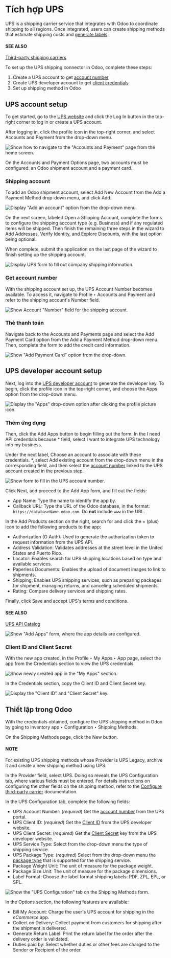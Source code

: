 # Tích hợp UPS

UPS is a shipping carrier service that integrates with Odoo to coordinate shipping to all regions.
Once integrated, users can create shipping methods that estimate shipping costs and [generate
labels](labels.md).

#### SEE ALSO
[Third-party shipping carriers](third_party_shipper.md)

To set up the UPS shipping connector in Odoo, complete these steps:

1. Create a UPS account to get [account number](#inventory-shipping-receiving-ups-account-number)
2. Create UPS developer account to get [client credentials](#inventory-shipping-receiving-ups-client-id)
3. Set up shipping method in Odoo

## UPS account setup

To get started, go to the [UPS website](https://www.ups.com) and click the Log In
button in the top-right corner to log in or create a UPS account.

After logging in, click the profile icon in the top-right corner, and select Accounts and
Payment from the drop-down menu.

![Show how to navigate to the "Accounts and Payment" page from the home screen.](ups_credentials/accounts-payment.png)

On the Accounts and Payment Options page, two accounts must be configured: an Odoo
shipment account and a payment card.

### Shipping account

To add an Odoo shipment account, select Add New Account from the Add a
Payment Method drop-down menu, and click Add.

![Display "Add an account" option from the drop-down menu.](ups_credentials/new-account.png)

On the next screen, labeled Open a Shipping Account, complete the forms to configure the
shipping account type (e.g. Business) and if any regulated items will be shipped. Then
finish the remaining three steps in the wizard to Add Addresses, Verify
Identity, and Explore Discounts, with the last option being optional.

When complete, submit the application on the last page of the wizard to finish setting up the
shipping account.

![Display UPS form to fill out company shipping information.](ups_credentials/shipping-account.png)

<a id="inventory-shipping-receiving-ups-account-number"></a>

### Get account number

With the shipping account set up, the UPS Account Number becomes available. To access
it, navigate to Profile ‣ Accounts and Payment and refer to the shipping
account's Number field.

![Show Account "Number" field for the shipping account.](ups_credentials/account-number.png)

### Thẻ thanh toán

Navigate back to the Accounts and Payments page and select the Add Payment
Card option from the Add a Payment Method drop-down menu. Then, complete the form to
add the credit card information.

![Show "Add Payment Card" option from the drop-down.](ups_credentials/payment-card.png)

## UPS developer account setup

Next, log into the [UPS developer account](http://developer.ups.com/) to generate the developer
key. To begin, click the profile icon in the top-right corner, and choose the Apps
option from the drop-down menu.

![Display the "Apps" drop-down option after clicking the profile picture icon.](ups_credentials/apps.png)

### Thêm ứng dụng

Then, click the Add Apps button to begin filling out the form. In the I need
API credentials because \* field, select I want to integrate UPS technology into my
business.

Under the next label, Choose an account to associate with these credentials. \*, select
Add existing account from the drop-down menu in the corresponding field, and then select
the [account number](#inventory-shipping-receiving-ups-account-number) linked to the UPS
account created in the previous step.

![Show form to fill in the UPS account number.](ups_credentials/developer-account-setup.png)

Click Next, and proceed to the Add App form, and fill out the fields:

- App Name: Type the name to identify the app by.
- Callback URL: Type the URL of the Odoo database, in the format:
  `https://databaseName.odoo.com`. Do **not** include `www` in the URL.

In the Add Products section on the right, search for and click the + (plus)
icon to add the following products to the app:

- Authorization (O Auth): Used to generate the authorization token to request
  information from the UPS API.
- Address Validation: Validates addresses at the street level in the United States and
  Puerto Rico.
- Locator: Enables search for UPS shipping locations based on type and available
  services.
- Paperless Documents: Enables the upload of document images to link to shipments.
- Shipping: Enables UPS shipping services, such as preparing packages for shipment,
  managing returns, and canceling scheduled shipments.
- Rating: Compare delivery services and shipping rates.

Finally, click Save and accept UPS's terms and conditions.

#### SEE ALSO
[UPS API Catalog](https://developer.ups.com/catalog?loc=en_US)

![Show "Add Apps" form, where the app details are configured.](ups_credentials/add-app-development.png)

<a id="inventory-shipping-receiving-ups-client-id"></a>

### Client ID and Client Secret

With the new app created, in the Profile ‣ My Apps ‣ App page, select the app
from the Credentials section to view the UPS credentials.

![Show newly created app in the "My Apps" section.](ups_credentials/my-apps.png)

In the Credentials section, copy the Client ID and Client Secret
key.

![Display the "Client ID" and "Client Secret" key.](ups_credentials/credentials.png)

## Thiết lập trong Odoo

With the credentials obtained, configure the UPS shipping method in Odoo by going to
Inventory app ‣ Configuration ‣ Shipping Methods.

On the Shipping Methods page, click the New button.

#### NOTE
For existing UPS shipping methods whose Provider is UPS Legacy, archive
it and create a new shipping method using UPS.

In the Provider field, select UPS. Doing so reveals the UPS
Configuration tab, where various fields must be entered. For details instructions on configuring
the other fields on the shipping method, refer to the [Configure third-party carrier](third_party_shipper.md) documentation.

In the UPS Configuration tab, complete the following fields:

- UPS Account Number: (*required*) Get the [account number](#inventory-shipping-receiving-ups-account-number) from the UPS portal.
- UPS Client ID: (*required*) Get the [Client ID](#inventory-shipping-receiving-ups-client-id) from the UPS developer website.
- UPS Client Secret: (*required*) Get the [Client Secret](#inventory-shipping-receiving-ups-client-id) key from the UPS developer website.
- UPS Service Type: Select from the drop-down menu the type of shipping service.
- UPS Package Type: (*required*) Select from the drop-down menu the [package type](../../product_management/configure/package.md) that is supported for the shipping service.
- Package Weight Unit: The unit of measure for the package weight.
- Package Size Unit: The unit of measure for the package dimensions.
- Label Format: Choose the label format shipping labels: PDF,
  ZPL, EPL, or SPL.

![Show the "UPS Configuration" tab on the Shipping Methods form.](ups_credentials/ups-configuration.png)

In the Options section, the following features are available:

- Bill My Account: Charge the user's UPS account for shipping in the *eCommerce* app.
- Collect on Delivery: Collect payment from customers for shipping after the shipment is
  delivered.
- Generate Return Label: Print the return label for the order after the delivery order
  is validated.
- Duties paid by: Select whether duties or other fees are charged to the
  Sender or Recipient of the order.
